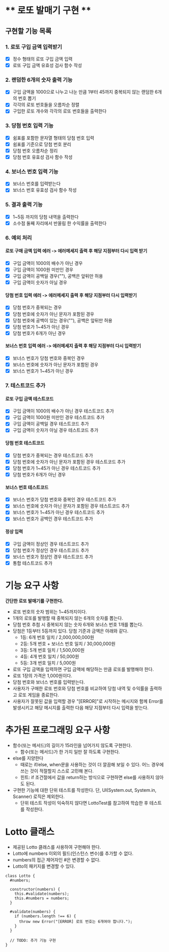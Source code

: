 # ** 로또 발매기 구현 **

## 구현할 기능 목록
### 1. 로또 구입 금액 입력받기
- [X] 정수 형태의 로또 구입 금액 입력
- [X] 로또 구입 금액 유효성 검사 함수 작성

### 2. 랜덤한 6개의 숫자 출력 기능
- [X] 구입 금액을 1000으로 나누고 나눈 만큼 1부터 45까지 중복되지 않는 랜덤한 6개의 번호 뽑기
- [X] 각각의 로또 번호들을 오름차순 정렬
- [X] 구입한 로또 개수와 각각의 로또 번호들을 출력한다

### 3. 당첨 번호 입력 기능
- [X] 쉼표를 포함한 문자열 형태의 당첨 번호 입력
- [X] 쉼표를 기준으로 당첨 번호 분리
- [X] 당첨 번호 오름차순 정리
- [X] 당첨 번호 유효성 검사 함수 작성

### 4. 보너스 번호 입력 기능
- [X] 보너스 번호를 입력받는다
- [X] 보너스 번호 유효성 검사 함수 작성

### 5. 결과 출력 기능
- [X] 1~5등 까지의 당첨 내역을 출력한다
- [X] 소수점 둘째 자리에서 반올림 한 수익률을 출력한다

### 6. 예외 처리
#### 로또 구매 금액 입력 에러 -> 에러메세지 출력 후 해당 지점부터 다시 입력 받기
- [X] 구입 금액이 1000의 배수가 아닌 경우
- [X] 구입 금액이 1000원 미만인 경우
- [X] 구입 금액이 공백일 경우(""), 공백은 앞뒤만 허용
- [X] 구입 금액이 숫자가 아닐 경우
#### 당첨 번호 입력 에러 -> 에러메세지 출력 후 해당 지점부터 다시 입력받기
- [X] 당첨 번호가 중복되는 경우
- [X] 당첨 번호에 숫자가 아닌 문자가 포함된 경우
- [X] 당첨 번호에 공백이 있는 경우(""), 공백은 앞뒤만 허용
- [X] 당첨 번호가 1~45가 아닌 경우
- [X] 당첨 번호가 6개가 아닌 경우
#### 보너스 번호 입력 에러 -> 에러메세지 출력 후 해당 지점부터 다시 입력받기
- [X] 보너스 번호가 당첨 번호와 중복인 경우
- [X] 보너스 번호에 숫자가 아닌 문자가 포함된 경우
- [X] 보너스 번호가 1~45가 아닌 경우

### 7. 테스트코드 추가
#### 로또 구입 금액 테스트코드
- [X] 구입 금액이 1000의 배수가 아닌 경우 테스트코드 추가
- [X] 구입 금액이 1000원 미만인 경우 테스트코드 추가
- [X] 구입 금액이 공백일 경우 테스트코드 추가
- [X] 구입 금액이 숫자가 아닐 경우 테스트코드 추가
#### 당첨 번호 테스트코드
- [X] 당첨 번호가 중복되는 경우 테스트코드 추가
- [X] 당첨 번호에 숫자가 아닌 문자가 포함된 경우 테스트코드 추가
- [X] 당첨 번호가 1~45가 아닌 경우 테스트코드 추가
- [X] 당첨 번호가 6개가 아닌 경우
#### 보너스 번호 테스트코드
- [X] 보너스 번호가 당첨 번호와 중복인 경우 테스트코드 추가
- [X] 보너스 번호에 숫자가 아닌 문자가 포함된 경우 테스트코드 추가
- [X] 보너스 번호가 1~45가 아닌 경우 테스트코드 추가
- [X] 보너스 번호가 공백인 경우 테스트코드 추가
#### 정상 입력
- [X] 구입 금액이 정상인 경우 테스트코드 추가
- [X] 당첨 번호가 정상인 경우 테스트코드 추가
- [X] 보너스 번호가 정상인 경우 테스트코드 추가
- [X] 통합 테스트코드 추가

# 기능 요구 사항

**간단한 로또 발매기를 구현한다.**

- 로또 번호의 숫자 범위는 1~45까지이다.
- 1개의 로또를 발행할 때 중복되지 않는 6개의 숫자를 뽑는다.
- 당첨 번호 추첨 시 중복되지 않는 숫자 6개와 보너스 번호 1개를 뽑는다.
- 당첨은 1등부터 5등까지 있다. 당첨 기준과 금액은 아래와 같다.
    - 1등: 6개 번호 일치 / 2,000,000,000원
    - 2등: 5개 번호 + 보너스 번호 일치 / 30,000,000원
    - 3등: 5개 번호 일치 / 1,500,000원
    - 4등: 4개 번호 일치 / 50,000원
    - 5등: 3개 번호 일치 / 5,000원
- 로또 구입 금액을 입력하면 구입 금액에 해당하는 만큼 로또를 발행해야 한다.
- 로또 1장의 가격은 1,000원이다.
- 당첨 번호와 보너스 번호를 입력받는다.
- 사용자가 구매한 로또 번호와 당첨 번호를 비교하여 당첨 내역 및 수익률을 출력하고 로또 게임을 종료한다.
- 사용자가 잘못된 값을 입력할 경우 "[ERROR]"로 시작하는 메시지와 함께 Error를 발생시키고 해당 메시지를 출력한 다음 해당 지점부터 다시 입력을 받는다.


# 추가된 프로그래밍 요구 사항
- 함수(또는 메서드)의 길이가 15라인을 넘어가지 않도록 구현한다.
    - 함수(또는 메서드)가 한 가지 일만 잘 하도록 구현한다.
- else를 지양한다
    - 때로는 if/else, when문을 사용하는 것이 더 깔끔해 보일 수 있다. 어느 경우에 쓰는 것이 적절할지 스스로 고민해 본다.
    - 힌트: if 조건절에서 값을 return하는 방식으로 구현하면 else를 사용하지 않아도 된다.
- 구현한 기능에 대한 단위 테스트를 작성한다. 단, UI(System.out, System.in, Scanner) 로직은 제외한다.
    - 단위 테스트 작성이 익숙하지 않다면 LottoTest를 참고하여 학습한 후 테스트를 작성한다.

# Lotto 클래스
- 제공된 Lotto 클래스를 사용하여 구현해야 한다.
- Lotto에 numbers 이외의 필드(인스턴스 변수)를 추가할 수 없다.
- numbers의 접근 제어자인 #은 변경할 수 없다.
- Lotto의 패키지를 변경할 수 있다.

```
class Lotto {
  #numbers;

  constructor(numbers) {
    this.#validate(numbers);
    this.#numbers = numbers;
  }

  #validate(numbers) {
    if (numbers.length !== 6) {
      throw new Error("[ERROR] 로또 번호는 6개여야 합니다.");
    }
  }

  // TODO: 추가 기능 구현
}
```